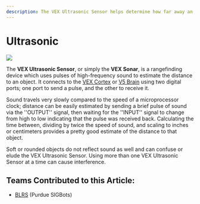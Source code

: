 ```yaml
---
description: The VEX Ultrasonic Sensor helps determine how far away an object is.
---
```


# Ultrasonic

![](https://phabricator.purduesigbots.com/file/data/4fzc76ks6q5j273mqwzw/PHID-FILE-gi5xevx7y6sekffp3dua/ultrasonic_range_finder2-300x300.jpg)

The **VEX Ultrasonic Sensor**, or simply the **VEX Sonar**, is a rangefinding device which uses pulses of high-frequency sound to estimate the distance to an object. It connects to the [VEX Cortex](../legacy/vex-cortex.md) or [V5 Brain](../vex-electronics/vex-v5-brain/) using two digital ports; one port to send a pulse, and the other to receive it.

Sound travels very slowly compared to the speed of a microprocessor clock; distance can be easily estimated by sending a brief pulse of sound via the ''OUTPUT'' signal, then waiting for the ''INPUT'' signal to change from high to low indicating that the pulse was received back. Calculating the time between, dividing by twice the speed of sound, and scaling to inches or centimeters provides a pretty good estimate of the distance to that object.

Soft or rounded objects do not reflect sound as well and can confuse or elude the VEX Ultrasonic Sensor. Using more than one VEX Ultrasonic Sensor at a time can cause interference.

## Teams Contributed to this Article:

* [BLRS](https://purduesigbots.com/) \(Purdue SIGBots\)

